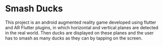 # Smash Ducks

This project is an android augmented reality game developed using flutter and AR
Flutter plugins, in which horizontal and vertical planes are detected in the real
world. Then ducks are displayed on these planes and the user has to smash as
many ducks as they can by tapping on the screen.
